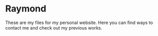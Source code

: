 # Raymond

These are my files for my personal website. Here you can find ways to contact me and check out my previous works.
